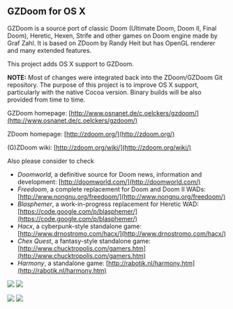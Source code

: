 ## GZDoom for OS X

GZDoom is a source port of classic Doom (Ultimate Doom, Doom II, Final Doom), Heretic, Hexen, Strife and other games on Doom engine made by Graf Zahl. It is based on ZDoom by Randy Heit but has OpenGL renderer and many extended features. 

This project adds OS X support to GZDoom. 

**NOTE:** Most of changes were integrated back into the ZDoom/GZDoom Git repository. The purpose of this project is to improve OS X support, particularly with the native Cocoa version. Binary builds will be also provided from time to time. 

GZDoom homepage: [http://www.osnanet.de/c.oelckers/gzdoom/](http://www.osnanet.de/c.oelckers/gzdoom/) 

ZDoom homepage: [http://zdoom.org/](http://zdoom.org/) 

(G)ZDoom wiki: [http://zdoom.org/wiki/](http://zdoom.org/wiki/) 

Also please consider to check 

* _Doomworld_, a definitive source for Doom news, information and development: [http://doomworld.com/](http://doomworld.com/)
* _Freedoom_, a complete replacement for Doom and Doom II WADs: [http://www.nongnu.org/freedoom/](http://www.nongnu.org/freedoom/)
* _Blasphemer_, a work-in-progress replacement for Heretic WAD: [https://code.google.com/p/blasphemer/](https://code.google.com/p/blasphemer/)
* _Hacx_, a cyberpunk-style standalone game: [http://www.drnostromo.com/hacx/](http://www.drnostromo.com/hacx/)
* _Chex Quest_, a fantasy-style standalone game: [http://www.chucktropolis.com/gamers.htm](http://www.chucktropolis.com/gamers.htm)
* _Harmony_, a standalone game: [http://rabotik.nl/harmony.htm](http://rabotik.nl/harmony.htm)

[![](https://lh4.googleusercontent.com/-MjOnOnxpuOM/Tg7tCPxB0GI/AAAAAAAAABA/8-Ms3OHqB3w/s288/gzdoom-macosx-doom.png)](https://picasaweb.google.com/116144521271602218643/GZDoomForMacOSX#5624693607480021090)
[![](https://lh6.googleusercontent.com/-f2Bq2f6wgVE/Tg7tJDQDgXI/AAAAAAAAABQ/kDHvcoyK6As/s288/gzdoom-macosx-heretic.png)](https://picasaweb.google.com/116144521271602218643/GZDoomForMacOSX#5624693724379578738) 

[![](https://lh6.googleusercontent.com/-yPVLV_ROxfQ/TiF7PX577ZI/AAAAAAAAACI/TvOEz8YU-e0/s288/strife.png)](https://picasaweb.google.com/116144521271602218643/GZDoomForMacOSX#5629916513235103122) 
[![](https://lh6.googleusercontent.com/-lxe6yk64ynU/TiF9sUHzN9I/AAAAAAAAACQ/EUa46gluHtw/s288/freedoom.png)](https://picasaweb.google.com/116144521271602218643/GZDoomForMacOSX#5629919209458972626) 
